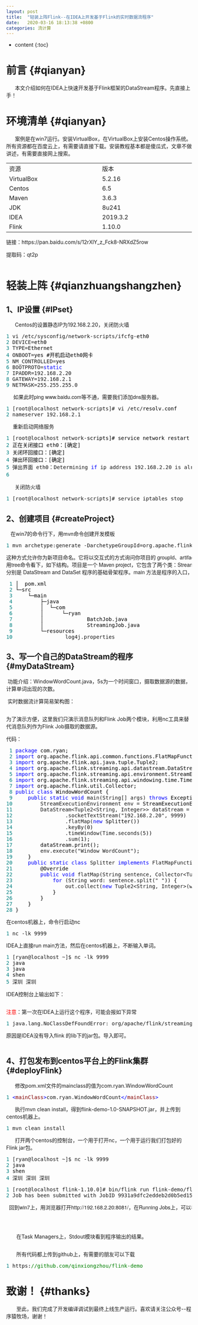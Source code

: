 ```yaml
---
layout: post
title:  "轻装上阵Flink--在IDEA上开发基于Flink的实时数据流程序"
date:   2020-03-16 18:13:38 +0800
categories: 流计算
---
```



* content
{:toc}

前言				{#qianyan}
=============================
<p>&nbsp; &nbsp; &nbsp; 本文介绍如何在IDEA上快速开发基于Flink框架的DataStream程序。先直接上手！</p>

环境清单				{#qianyan}
=============================
<p>&nbsp; &nbsp; &nbsp; 案例是在win7运行。安装VirtualBox，在VirtualBox上安装Centos操作系统。所有资源都在百度云上，有需要请直接下载。安装教程基本都是傻瓜式，文章不做讲述，有需要直接网上搜索。</p>
<table>
<tbody>
<tr>
<td valign="top" width="268">资源</td>
<td valign="top" width="268">版本</td>
</tr>
<tr>
<td valign="top" width="268">VirtualBox</td>
<td valign="top" width="268">5.2.16</td>
</tr>
<tr>
<td valign="top" width="268">Centos</td>
<td valign="top" width="268">6.5</td>
</tr>
<tr>
<td valign="top" width="268">Maven</td>
<td valign="top" width="268">3.6.3</td>
</tr>
<tr>
<td valign="top" width="268">JDK</td>
<td valign="top" width="268">8u241</td>
</tr>
<tr>
<td valign="top" width="268">IDEA</td>
<td valign="top" width="268">2019.3.2</td>
</tr>
<tr>
<td rowspan="1" colspan="1" valign="top">Flink</td>
<td rowspan="1" colspan="1" valign="top">1.10.0</td>
</tr>
</tbody>
</table>
<p>链接：https://pan.baidu.com/s/12rXlY_z_Fck8-NRXdZ5row</p>
<p>提取码：qt2p</p>
<p><img src="https://img2020.cnblogs.com/i-beta/440176/202003/440176-20200316223057831-2081089221.png" alt="" /></p>

轻装上阵				{#qianzhuangshangzhen}
==============================

1、IP设置               {#IPset}
------------------------------
<p>&nbsp; &nbsp; &nbsp; Centos的设置静态IP为192.168.2.20，关闭防火墙</p>
<div class="cnblogs_code">
<pre><span style="color: #008080;">1</span> vi /etc/sysconfig/network-scripts/ifcfg-<span style="color: #000000;">eth0
</span><span style="color: #008080;">2</span> DEVICE=<span style="color: #000000;">eth0
</span><span style="color: #008080;">3</span> TYPE=<span style="color: #000000;">Ethernet
</span><span style="color: #008080;">4</span> ONBOOT=<span style="color: #000000;">yes #开机启动eth0网卡
</span><span style="color: #008080;">5</span> NM_CONTROLLED=<span style="color: #000000;">yes
</span><span style="color: #008080;">6</span> BOOTPROTO=<span style="color: #0000ff;">static</span>
<span style="color: #008080;">7</span> IPADDR=192.168.2.20
<span style="color: #008080;">8</span> GATEWAY=192.168.2.1
<span style="color: #008080;">9</span> NETMASK=255.255.255.0</pre>
</div>
<pre class="code-snippet__js" data-lang="nginx"><span style="font-family: 'PingFang SC', 'Helvetica Neue', Helvetica, Arial, sans-serif; font-size: 14px;">     如果此时ping www.baidu.com等不通，需要我们添加dns服务器。<br /></span></pre>
<div class="cnblogs_code">
<pre><span style="color: #008080;">1</span> [root@localhost network-scripts]# vi /etc/<span style="color: #000000;">resolv.conf
</span><span style="color: #008080;">2</span> nameserver 192.168.2.1</pre>
</div>
<pre class="code-snippet__js" data-lang="nginx"><span style="font-family: 'PingFang SC', 'Helvetica Neue', Helvetica, Arial, sans-serif; font-size: 14px;">　&nbsp;</span><span style="font-family: 'PingFang SC', 'Helvetica Neue', Helvetica, Arial, sans-serif; font-size: 14px;">重新启动网络服务</span></pre>
<div class="cnblogs_code">
<pre><span style="color: #008080;">1</span> [root@localhost network-<span style="color: #000000;">scripts]# service network restart                   
</span><span style="color: #008080;">2</span> <span style="color: #000000;">正在关闭接口 eth0：[确定]
</span><span style="color: #008080;">3</span> <span style="color: #000000;">关闭环回接口：[确定]
</span><span style="color: #008080;">4</span> <span style="color: #000000;">弹出环回接口：[确定]
</span><span style="color: #008080;">5</span> 弹出界面 eth0：Determining <span style="color: #0000ff;">if</span> ip address 192.168.2.20 is already in use <span style="color: #0000ff;">for</span><span style="color: #000000;"> device eth0...
</span><span style="color: #008080;">6</span>                                                            [确定]</pre>
</div>
<pre class="code-snippet__js" data-lang="css"><span style="font-family: 'PingFang SC', 'Helvetica Neue', Helvetica, Arial, sans-serif; font-size: 14px;">&nbsp; &nbsp; &nbsp; 关闭防火墙</span></pre>
<div class="cnblogs_code">
<pre><span style="color: #008080;">1</span> [root@localhost network-scripts]# service iptables stop</pre>
</div>

2、创建项目              {#createProject}
------------------------------

<p>&nbsp; &nbsp;在win7的命令行下，用mvn命令创建开发模板</p>
<div class="cnblogs_code">
<pre><span style="color: #008080;">1</span> mvn archetype:generate -DarchetypeGroupId=org.apache.flink -DarchetypeArtifactId=flink-quickstart-java -DarchetypeVersion=1.10.0</pre>
</div>
<pre class="code-snippet__js" data-lang="nginx"><span style="font-family: 'PingFang SC', 'Helvetica Neue', Helvetica, Arial, sans-serif; font-size: 14px;">这种方式允许你为新项目命名。它将以交互式的方式询问你项目的 groupId、artifactId 和 package 名称。<br />用tree命令看下，如下结构。项目是一个 Maven project，它包含了两个类：StreamingJob 和 BatchJob <br />分别是 DataStream and DataSet 程序的基础骨架程序。main 方法是程序的入口，既可用于IDE测试/执行，也可用于部署。<br /></span></pre>
<div class="cnblogs_code">
<pre><span style="color: #008080;"> 1</span> <span style="color: #000000;">│  pom.xml
</span><span style="color: #008080;"> 2</span> <span style="color: #000000;">└─src
</span><span style="color: #008080;"> 3</span> <span style="color: #000000;">    └─main
</span><span style="color: #008080;"> 4</span> <span style="color: #000000;">        ├─java
</span><span style="color: #008080;"> 5</span> <span style="color: #000000;">        │  └─com
</span><span style="color: #008080;"> 6</span> <span style="color: #000000;">        │      └─ryan
</span><span style="color: #008080;"> 7</span> <span style="color: #000000;">        │              BatchJob.java
</span><span style="color: #008080;"> 8</span> <span style="color: #000000;">        │              StreamingJob.java
</span><span style="color: #008080;"> 9</span> <span style="color: #000000;">        └─resources
</span><span style="color: #008080;">10</span>                 log4j.properties</pre>
</div>

3、写一个自己的DataStream的程序              {#myDataStream}
------------------------------

<p>&nbsp;功能介绍：WindowWordCount.java，5s为一个时间窗口，摄取数据源的数据，计算单词出现的次数。</p>
<p>&nbsp;实时数据流计算简易架构图：</p>
<p><img src="https://img2020.cnblogs.com/i-beta/440176/202003/440176-20200316223645010-920292942.png" alt="" /></p>
<p>为了演示方便，这里我们只演示消息队列和Flink Job两个模块，利用nc工具来替代消息队列作为Flink Job摄取的数据源。</p>
<p>代码：</p>
<div class="cnblogs_code">
<pre><span style="color: #008080;"> 1</span> <span style="color: #0000ff;">package</span><span style="color: #000000;"> com.ryan;
</span><span style="color: #008080;"> 2</span> <span style="color: #0000ff;">import</span><span style="color: #000000;"> org.apache.flink.api.common.functions.FlatMapFunction;
</span><span style="color: #008080;"> 3</span> <span style="color: #0000ff;">import</span><span style="color: #000000;"> org.apache.flink.api.java.tuple.Tuple2;
</span><span style="color: #008080;"> 4</span> <span style="color: #0000ff;">import</span><span style="color: #000000;"> org.apache.flink.streaming.api.datastream.DataStream;
</span><span style="color: #008080;"> 5</span> <span style="color: #0000ff;">import</span><span style="color: #000000;"> org.apache.flink.streaming.api.environment.StreamExecutionEnvironment;
</span><span style="color: #008080;"> 6</span> <span style="color: #0000ff;">import</span><span style="color: #000000;"> org.apache.flink.streaming.api.windowing.time.Time;
</span><span style="color: #008080;"> 7</span> <span style="color: #0000ff;">import</span><span style="color: #000000;"> org.apache.flink.util.Collector;
</span><span style="color: #008080;"> 8</span> <span style="color: #0000ff;">public</span> <span style="color: #0000ff;">class</span><span style="color: #000000;"> WindowWordCount {
</span><span style="color: #008080;"> 9</span>     <span style="color: #0000ff;">public</span> <span style="color: #0000ff;">static</span> <span style="color: #0000ff;">void</span> main(String[] args) <span style="color: #0000ff;">throws</span><span style="color: #000000;"> Exception {
</span><span style="color: #008080;">10</span>         StreamExecutionEnvironment env =<span style="color: #000000;"> StreamExecutionEnvironment.getExecutionEnvironment();
</span><span style="color: #008080;">11</span>         DataStream&lt;Tuple2&lt;String, Integer&gt;&gt; dataStream =<span style="color: #000000;"> env
</span><span style="color: #008080;">12</span>                 .socketTextStream("192.168.2.20", 9999<span style="color: #000000;">)
</span><span style="color: #008080;">13</span>                 .flatMap(<span style="color: #0000ff;">new</span><span style="color: #000000;"> Splitter())
</span><span style="color: #008080;">14</span>                 .keyBy(0<span style="color: #000000;">)
</span><span style="color: #008080;">15</span>                 .timeWindow(Time.seconds(5<span style="color: #000000;">))
</span><span style="color: #008080;">16</span>                 .sum(1<span style="color: #000000;">);
</span><span style="color: #008080;">17</span> <span style="color: #000000;">        dataStream.print();
</span><span style="color: #008080;">18</span>         env.execute("Window WordCount"<span style="color: #000000;">);
</span><span style="color: #008080;">19</span> <span style="color: #000000;">    }
</span><span style="color: #008080;">20</span>     <span style="color: #0000ff;">public</span> <span style="color: #0000ff;">static</span> <span style="color: #0000ff;">class</span> Splitter <span style="color: #0000ff;">implements</span> FlatMapFunction&lt;String, Tuple2&lt;String, Integer&gt;&gt;<span style="color: #000000;"> {
</span><span style="color: #008080;">21</span> <span style="color: #000000;">        @Override
</span><span style="color: #008080;">22</span>         <span style="color: #0000ff;">public</span> <span style="color: #0000ff;">void</span> flatMap(String sentence, Collector&lt;Tuple2&lt;String, Integer&gt;&gt; out) <span style="color: #0000ff;">throws</span><span style="color: #000000;"> Exception {
</span><span style="color: #008080;">23</span>             <span style="color: #0000ff;">for</span> (String word: sentence.split(" "<span style="color: #000000;">)) {
</span><span style="color: #008080;">24</span>                 out.collect(<span style="color: #0000ff;">new</span> Tuple2&lt;String, Integer&gt;(word, 1<span style="color: #000000;">));
</span><span style="color: #008080;">25</span> <span style="color: #000000;">            }
</span><span style="color: #008080;">26</span> <span style="color: #000000;">        }
</span><span style="color: #008080;">27</span> <span style="color: #000000;">    }
</span><span style="color: #008080;">28</span> }</pre>
</div>
<p>在centos机器上，命令行启动nc</p>
<div class="cnblogs_code">
<pre><span style="color: #008080;">1</span> nc -lk 9999</pre>
</div>
<p>IDEA上直接run main方法，然后在centos机器上，不断输入单词。</p>
<div class="cnblogs_code">
<pre><span style="color: #008080;">1</span> [ryan@localhost ~]$ nc -lk 9999
<span style="color: #008080;">2</span> <span style="color: #000000;">java
</span><span style="color: #008080;">3</span> <span style="color: #000000;">java
</span><span style="color: #008080;">4</span> <span style="color: #000000;">shen
</span><span style="color: #008080;">5</span> 深圳 深圳</pre>
</div>
<pre class="code-snippet__js" data-lang="http"><span style="font-family: 'PingFang SC', 'Helvetica Neue', Helvetica, Arial, sans-serif; font-size: 14px;">IDEA控制台上输出如下：</span></pre>
<p><img src="https://img2020.cnblogs.com/i-beta/440176/202003/440176-20200316223808468-1469708168.png" alt="" /></p>
<p><span style="color: #ff0000;">注意</span>：第一次在IDEA上运行这个程序，可能会报如下异常</p>
<div class="cnblogs_code">
<pre><span style="color: #008080;">1</span> java.lang.NoClassDefFoundError: org/apache/flink/streaming/api/datastream/DataStream</pre>
</div>
<p>原因是IDEA没有导入flink 的lib下的jar包。导入即可。</p>
<p><img src="https://img2020.cnblogs.com/i-beta/440176/202003/440176-20200316223856965-1675046420.png" alt="" /></p>

4、打包发布到centos平台上的Flink集群             {#deployFlink}
------------------------------

<p>&nbsp; &nbsp; &nbsp; 修改pom.xml文件的mainclass的值为com.ryan.WindowWordCount</p>
<div class="cnblogs_code">
<pre><span style="color: #008080;">1</span> <span style="color: #0000ff;">&lt;</span><span style="color: #800000;">mainClass</span><span style="color: #0000ff;">&gt;</span>com.ryan.WindowWordCount<span style="color: #0000ff;">&lt;/</span><span style="color: #800000;">mainClass</span><span style="color: #0000ff;">&gt;</span></pre>
</div>
<p>&nbsp; &nbsp; &nbsp; 执行mvn clean install，得到flink-demo-1.0-SNAPSHOT.jar，并上传到centos机器上。</p>
<div class="cnblogs_code">
<pre><span style="color: #008080;">1</span> mvn clean install</pre>
</div>
<p>&nbsp; &nbsp; &nbsp; 打开两个centos的控制台，一个用于打开nc，一个用于运行我们打包好的Flink jar包。</p>
<div class="cnblogs_code">
<pre><span style="color: #008080;">1</span> [ryan@localhost ~]$ nc -lk 9999
<span style="color: #008080;">2</span> <span style="color: #000000;">java
</span><span style="color: #008080;">3</span> <span style="color: #000000;">shen
</span><span style="color: #008080;">4</span> 深圳 深圳 深圳</pre>
</div>
<div class="cnblogs_code">
<pre><span style="color: #008080;">1</span> [root@localhost flink-1.10.0]# bin/flink run flink-demo/flink-demo-1.0-<span style="color: #000000;">SNAPSHOT.jar 
</span><span style="color: #008080;">2</span> Job has been submitted with JobID 9931a9dfc2eddeb2d0b5ed15578bd488</pre>
</div>
<pre class="code-snippet__js" data-lang="ruby"><span style="font-family: 'PingFang SC', 'Helvetica Neue', Helvetica, Arial, sans-serif; font-size: 14px;">&nbsp; 回到win7上，用浏览器打开http://192.168.2.20:8081/，在Running Jobs上，可以看到一条记录。</span></pre>
<p><img src="https://img2020.cnblogs.com/i-beta/440176/202003/440176-20200316224051536-1109600237.png" alt="" /></p>
<p>&nbsp;</p>
<p>&nbsp;&nbsp; &nbsp; &nbsp; 在Task Managers上，Stdout模块看到程序输出的结果。</p>
<p><img src="https://img2020.cnblogs.com/i-beta/440176/202003/440176-20200316224106552-1826418068.png" alt="" /></p>
<p>&nbsp;&nbsp; &nbsp; &nbsp; 所有代码都上传到github上，有需要的朋友可以下载</p>
<div class="cnblogs_code">
<pre><span style="color: #008080;">1</span> https:<span style="color: #008000;">//</span><span style="color: #008000;">github.com/qinxiongzhou/flink-demo</span></pre>
</div>

致谢！             {#thanks}
===========================

<p>&nbsp; &nbsp; &nbsp; &nbsp;至此，我们完成了开发编译调试到最终上线生产运行。喜欢请关注公众号--程序猿牧场，谢谢！</p>
<p>&nbsp;<img src="https://img2020.cnblogs.com/blog/440176/202003/440176-20200316224639427-719739537.png" alt="" /></p>